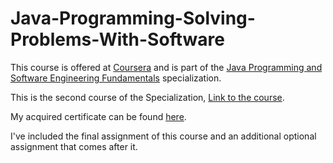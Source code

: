 # Java-Programming-Solving-Problems-With-Software

This course is offered at [Coursera](https://www.coursera.org/) and is part of the [Java Programming and Software Engineering Fundamentals](https://www.coursera.org/specializations/java-programming) specialization.

This is the second course of the Specialization, [Link to the course](https://www.coursera.org/learn/java-programming?specialization=java-programming).

My acquired certificate can be found [here](https://www.coursera.org/account/accomplishments/certificate/3HJUGQATSD65).

I've included the final assignment of this course and an additional optional assignment that comes after it.
